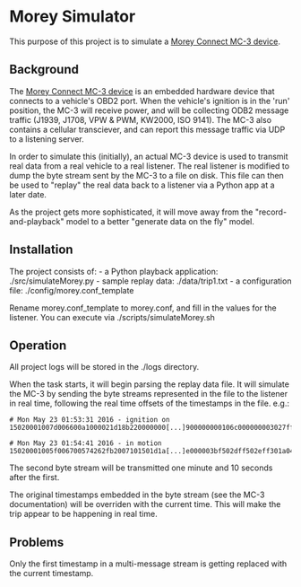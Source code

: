 # Morey Simulator

This purpose of this project is to simulate a [Morey Connect MC-3 device](http://www.moreycorp.com/expertise/technologies/wireless-devices/morey-connect/).

## Background

The [Morey Connect MC-3 device](http://www.moreycorp.com/expertise/technologies/wireless-devices/morey-connect/) is an embedded hardware device that connects to a vehicle's OBD2 port. When the vehicle's ignition is in the 'run' position, the MC-3 will receive power, and will be collecting ODB2 message traffic (J1939, J1708, VPW & PWM, KW2000, ISO 9141). The MC-3 also contains a cellular transciever, and can report this message traffic via UDP to a listening server.

In order to simulate this (initially), an actual MC-3 device is used to transmit real data from a real vehicle to a real listener. The real listener is modified to dump the byte stream sent by the MC-3 to a file on disk. This file can then be used to "replay" the real data back to a listener via a Python app at a later date.

As the project gets more sophisticated, it will move away from the "record-and-playback" model to a better "generate data on the fly" model.

## Installation

The project consists of:
    - a Python playback application: ./src/simulateMorey.py
    - sample replay data: ./data/trip1.txt
    - a configuration file: ./config/morey.conf_template

Rename morey.conf_template to morey.conf, and fill in the values for the listener. You can execute via ./scripts/simulateMorey.sh

## Operation

All project logs will be stored in the ./logs directory.

When the task starts, it will begin parsing the replay data file. It will simulate the MC-3 by sending the byte streams represented in the file to the listener in real time, following the real time offsets of the timestamps in the file. e.g.:

```
# Mon May 23 01:53:31 2016 - ignition on
15020001007d006600a1000021d18b220000000[...]900000000106c000000003027ffff3026ffffa0380000

# Mon May 23 01:54:41 2016 - in motion
15020001005f006700574262fb2007101501d1a[...]e000003bf502dff502eff301a0446301b041f401c0051
```
The second byte stream will be transmitted one minute and 10 seconds after the first. 

The original timestamps embedded in the byte stream (see the MC-3 documentation) will be overriden with the current time. This will make the trip appear to be happening in real time.

## Problems

Only the first timestamp in a multi-message stream is getting replaced with the current timestamp.

